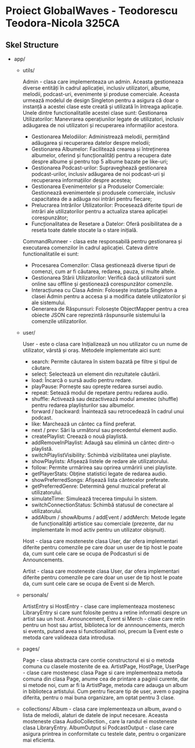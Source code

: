 # Proiect GlobalWaves  - Teodorescu Teodora-Nicola 325CA


## Skel Structure

* app/
   * utils/
   
        Admin - clasa care implementeaza un admin. Aceasta gestioneaza diverse entități în cadrul aplicației, inclusiv utilizatori, albume, melodii, podcast-uri, evenimente și produse comerciale. Aceasta urmează modelul de design Singleton pentru a asigura că doar o instanță a acestei clase este creată și utilizată în întreaga aplicație. Unele dintre functionalitatile acestei clase sunt: Gestionarea Utilizatorilor: Manevrarea operațiunilor legate de utilizatori, inclusiv adăugarea de noi utilizatori și recuperarea informațiilor acestora.
     
        - Gestionarea Melodiilor: Administrează melodii, permițând adăugarea și recuperarea datelor despre melodii;
        - Gestionarea Albumelor: Facilitează crearea și întreținerea albumelor, oferind și funcționalități pentru a recupera date despre albume și pentru top 5 albume bazate pe like-uri;
        - Gestionarea Podcast-urilor: Supraveghează gestionarea podcast-urilor, inclusiv adăugarea de noi podcast-uri și recuperarea informațiilor despre acestea;
        - Gestionarea Evenimentelor și a Produselor Comerciale: Gestionează evenimentele și produsele comerciale, inclusiv capacitatea de a adăuga noi intrări pentru fiecare;
        - Prelucrarea Intrărilor Utilizatorilor: Procesează diferite tipuri de intrări ale utilizatorilor pentru a actualiza starea aplicației corespunzător;
        - Funcționalitatea de Resetare a Datelor: Oferă posibilitatea de a reseta toate datele stocate la o stare inițială.
        
       CommandRunneer - clasa este responsabilă pentru gestionarea și executarea comenzilor în cadrul aplicației. Cateva dintre functionalitatile ei sunt:

        - Procesarea Comenzilor: Clasa gestionează diverse tipuri de comenzi, cum ar fi căutarea, redarea, pauza, și multe altele.
        - Gestionarea Stării Utilizatorilor: Verifică dacă utilizatorii sunt online sau offline și gestionează corespunzător comenzile.
        - Interacțiunea cu Clasa Admin: Folosește instanța Singleton a clasei Admin pentru a accesa și a modifica datele utilizatorilor și ale sistemului.
        -  Generarea de Răspunsuri: Folosește ObjectMapper pentru a crea obiecte JSON care reprezintă răspunsurile sistemului la comenzile utilizatorilor.
  
   * user/

      User - este o clasa care  Inițializează un nou utilizator cu un nume de utilizator, vârstă și oraș. Metodele implementate aici sunt:

       - search: Permite căutarea în sistem bazată pe filtre și tipul de căutare.
       - select: Selectează un element din rezultatele căutării.
       - load: Încarcă o sursă audio pentru redare.
       - playPause: Pornește sau oprește redarea sursei audio.
       - repeat: Setează modul de repetare pentru redarea audio.
       - shuffle: Activează sau dezactivează modul amestec (shuffle) pentru redarea playlisturilor sau albumelor.
       - forward / backward: Înaintează sau retrocedează în cadrul unui podcast.
       - like: Marchează un cântec ca fiind preferat.
       - next / prev: Sări la următorul sau precedentul element audio.
       - createPlaylist: Creează o nouă playlistă.
       - addRemoveInPlaylist: Adaugă sau elimină un cântec dintr-o playlistă.
       - switchPlaylistVisibility: Schimbă vizibilitatea unei playliste.
       - showPlaylists: Afișează listele de redare ale utilizatorului.
       - follow: Permite urmărirea sau oprirea urmăririi unei playliste.
       - getPlayerStats: Obține statistici legate de redarea audio.
       - showPreferredSongs: Afișează lista cântecelor preferate.
       - getPreferredGenre: Determină genul muzical preferat al utilizatorului.
       - simulateTime: Simulează trecerea timpului în sistem.
       - switchConnectionStatus: Schimbă statusul de conectare al utilizatorului.
       - addAlbum / showAlbums / addEvent / addMerch: Metode legate de funcționalități artistice sau comerciale (prezente, dar nu implementate în mod activ pentru un utilizator obișnuit).

       Host - clasa care mosteneste clasa User, dar ofera implementari diferite pentru comenzile pe care doar un user de tip host le poate da, cum sunt cele care se ocupa de Podcasturi si de Announcements.

       Artist - clasa care mosteneste clasa User, dar ofera implementari diferite pentru comenzile pe care doar un user de tip host le poate da, cum sunt cele care se ocupa de Event si de Merch.
  

   * personals/

        ArtistEntry si HostEntry - clase care implementeaza mostenesc LibraryEntry si care sunt folosite pentru a retine informatii despre un artist sau un host.
        Announcement, Event si Merch - clase care retin pentru un host sau artist, biblioteca lor de annnouncements, merch si events, putand avea si functionalitati noi, precum la Event este o metoda care valideaza data introdusa.
      
   * pages/

       Page - clasa abstracta care contie constructorul ei si o metoda comuna cu clasele mostenite de ea.
         ArtistPage, HostPage, UserPage - clase care mostenesc clasa Page si care implementeaza metoda comuna din clasa Page, anume cea de printare a paginii curente, dar si metode noi, cum ar fi la ArtistPage, metoda care adauga un album in biblioteca artistului. Cum pentru fiecare tip de user, avem o pagina diferita, pentru o mai buna organizare, am optat pentru 3 clase.

   * collections/
       Album - clasa care implementeaza un album, avand o lista de melodii, alaturi de datele de input necesare. Aceasta mosteneste clasa AudioCollection., care la randul ei mosteneste clasa LibraryEntry.
       AlbumOutput si PodcastOutput - clase care asigura printrea in conformitate cu testele date, pentru o organizare mai eficienta.
  
   
